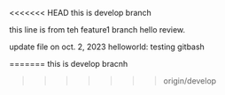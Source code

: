 <<<<<<< HEAD
this is develop branch


this line is from teh feature1 branch
hello review.



update file on oct. 2, 2023
helloworld: testing gitbash

=======
this is develop bracnh
>>>>>>> origin/develop
